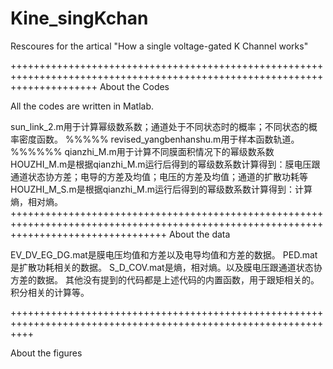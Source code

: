 # Kine_singKchan
Rescoures for the artical "How a single voltage-gated K Channel works"

+++++++++++++++++++++++++++++++++++++++++++++++++++++++++++++++++++++++++++++++++++++++++++++++++++++++++++++++++++++++++++
About the Codes

All the codes are written in Matlab.

sun_link_2.m用于计算幂级数系数；通道处于不同状态时的概率；不同状态的概率密度函数。
%%%%%
revised_yangbenhanshu.m用于样本函数轨道。
%%%%%%
qianzhi_M.m用于计算不同膜面积情况下的幂级数系数
HOUZHI_M.m是根据qianzhi_M.m运行后得到的幂级数系数计算得到：膜电压跟通道状态协方差；电导的方差及均值；电压的方差及均值；通道的扩散功耗等
HOUZHI_M_S.m是根据qianzhi_M.m运行后得到的幂级数系数计算得到：计算熵，相对熵。
+++++++++++++++++++++++++++++++++++++++++++++++++++++++++++++++++++++++++++++++++++++++++++++++++++++++++++++++++++++++++++++++++++++++
About the data


EV_DV_EG_DG.mat是膜电压均值和方差以及电导均值和方差的数据。
PED.mat是扩散功耗相关的数据。
S_D_COV.mat是熵，相对熵。以及膜电压跟通道状态协方差的数据。
其他没有提到的代码都是上述代码的内置函数，用于跟矩相关的。积分相关的计算等。

++++++++++++++++++++++++++++++++++++++++++++++++++++++++++++++++++++++++++++++++++++++++++++++++++++++++++++++++

About the  figures
